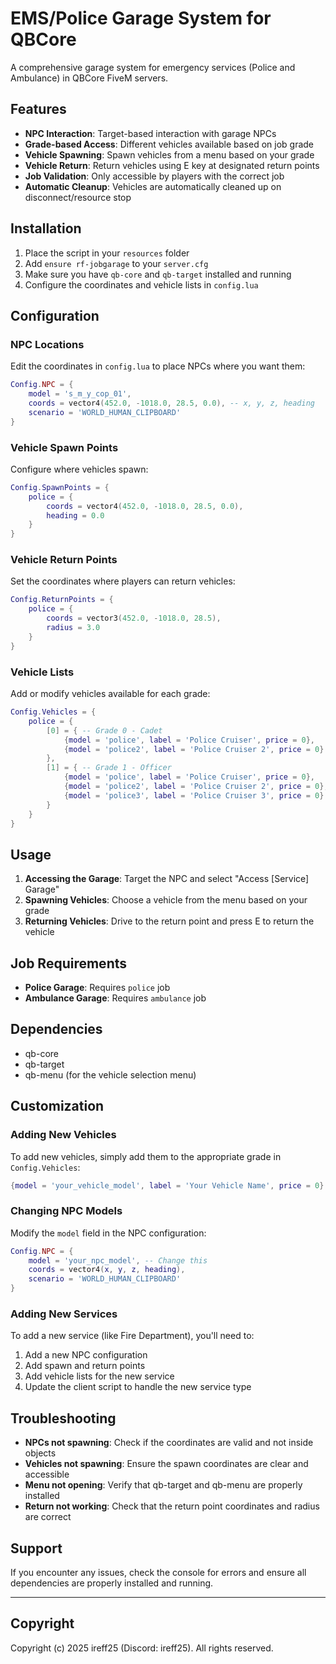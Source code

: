 # EMS/Police Garage System for QBCore

A comprehensive garage system for emergency services (Police and Ambulance) in QBCore FiveM servers.

## Features

- **NPC Interaction**: Target-based interaction with garage NPCs
- **Grade-based Access**: Different vehicles available based on job grade
- **Vehicle Spawning**: Spawn vehicles from a menu based on your grade
- **Vehicle Return**: Return vehicles using E key at designated return points
- **Job Validation**: Only accessible by players with the correct job
- **Automatic Cleanup**: Vehicles are automatically cleaned up on disconnect/resource stop

## Installation

1. Place the script in your `resources` folder
2. Add `ensure rf-jobgarage` to your `server.cfg`
3. Make sure you have `qb-core` and `qb-target` installed and running
4. Configure the coordinates and vehicle lists in `config.lua`

## Configuration

### NPC Locations
Edit the coordinates in `config.lua` to place NPCs where you want them:

```lua
Config.NPC = {
    model = 's_m_y_cop_01',
    coords = vector4(452.0, -1018.0, 28.5, 0.0), -- x, y, z, heading
    scenario = 'WORLD_HUMAN_CLIPBOARD'
}
```

### Vehicle Spawn Points
Configure where vehicles spawn:

```lua
Config.SpawnPoints = {
    police = {
        coords = vector4(452.0, -1018.0, 28.5, 0.0),
        heading = 0.0
    }
}
```

### Vehicle Return Points
Set the coordinates where players can return vehicles:

```lua
Config.ReturnPoints = {
    police = {
        coords = vector3(452.0, -1018.0, 28.5),
        radius = 3.0
    }
}
```

### Vehicle Lists
Add or modify vehicles available for each grade:

```lua
Config.Vehicles = {
    police = {
        [0] = { -- Grade 0 - Cadet
            {model = 'police', label = 'Police Cruiser', price = 0},
            {model = 'police2', label = 'Police Cruiser 2', price = 0}
        },
        [1] = { -- Grade 1 - Officer
            {model = 'police', label = 'Police Cruiser', price = 0},
            {model = 'police2', label = 'Police Cruiser 2', price = 0},
            {model = 'police3', label = 'Police Cruiser 3', price = 0}
        }
    }
}
```

## Usage

1. **Accessing the Garage**: Target the NPC and select "Access [Service] Garage"
2. **Spawning Vehicles**: Choose a vehicle from the menu based on your grade
3. **Returning Vehicles**: Drive to the return point and press E to return the vehicle

## Job Requirements

- **Police Garage**: Requires `police` job
- **Ambulance Garage**: Requires `ambulance` job

## Dependencies

- qb-core
- qb-target
- qb-menu (for the vehicle selection menu)

## Customization

### Adding New Vehicles
To add new vehicles, simply add them to the appropriate grade in `Config.Vehicles`:

```lua
{model = 'your_vehicle_model', label = 'Your Vehicle Name', price = 0}
```

### Changing NPC Models
Modify the `model` field in the NPC configuration:

```lua
Config.NPC = {
    model = 'your_npc_model', -- Change this
    coords = vector4(x, y, z, heading),
    scenario = 'WORLD_HUMAN_CLIPBOARD'
}
```

### Adding New Services
To add a new service (like Fire Department), you'll need to:

1. Add a new NPC configuration
2. Add spawn and return points
3. Add vehicle lists for the new service
4. Update the client script to handle the new service type

## Troubleshooting

- **NPCs not spawning**: Check if the coordinates are valid and not inside objects
- **Vehicles not spawning**: Ensure the spawn coordinates are clear and accessible
- **Menu not opening**: Verify that qb-target and qb-menu are properly installed
- **Return not working**: Check that the return point coordinates and radius are correct

## Support

If you encounter any issues, check the console for errors and ensure all dependencies are properly installed and running.

---

## Copyright

Copyright (c) 2025 ireff25 (Discord: ireff25). All rights reserved.
